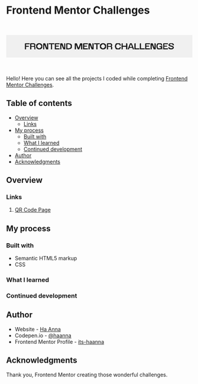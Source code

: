 # Frontend Mentor Challenges

<br>

![Frontend Mentor Challenges](./README_header_frontendmentor.png)

<br>

Hello! Here you can see all the projects I coded while completing [Frontend Mentor Challenges](https://www.frontendmentor.io/challenges).

## Table of contents

- [Overview](#overview)
  - [Links](#links)
- [My process](#my-process)
  - [Built with](#built-with)
  - [What I learned](#what-i-learned)
  - [Continued development](#continued-development)
- [Author](#author)
- [Acknowledgments](#acknowledgments)

## Overview

### Links

1. [QR Code Page](its-haanna.github.io/FrontEndMentorChallenges/qrcode/)<br>

## My process

### Built with

- Semantic HTML5 markup
- CSS

### What I learned

### Continued development

## Author

- Website - [Ha Anna](https://haanna.com)
- Codepen.io - [@haanna](https://codepen.io/haanna)
- Frontend Mentor Profile - [its-haanna](https://www.frontendmentor.io/profile/its-haanna)

## Acknowledgments

Thank you, Frontend Mentor creating those wonderful challenges.

